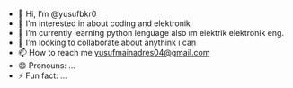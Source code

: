 - 👋 Hi, I’m @yusufbkr0
- 👀 I’m interested in about coding and elektronik
-  🌱 I’m currently learning python lenguage also ım elektrik elektronik eng.
- 💞️ I’m looking to collaborate about anythink ı can 
- 📫 How to reach me yusufmainadres04@gmail.com
- 😄 Pronouns: ...
- ⚡ Fun fact: ...

<!---
yusufbkr0/yusufbkr0 is a ✨ special ✨ repository because its `README.md` (this file) appears on your GitHub profile.
You can click the Preview link to take a look at your changes.
--->
